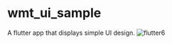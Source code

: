# wmt_ui_sample
A flutter app that displays simple UI design.
![flutter6](https://user-images.githubusercontent.com/72406927/205427386-79293656-3340-4cba-99c1-414d68483589.PNG)

